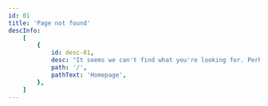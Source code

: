 ```yaml
---
id: 01
title: 'Page not found'
descInfo:
    [
        {
            id: desc-01,
            desc: "It seems we can't find what you're looking for. Perhaps searching can help or go back to",
            path: '/',
            pathText: 'Homepage',
        },
    ]
---
```

